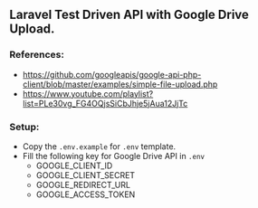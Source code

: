 ## Laravel Test Driven API with Google Drive Upload.

### References:

* https://github.com/googleapis/google-api-php-client/blob/master/examples/simple-file-upload.php
* https://www.youtube.com/playlist?list=PLe30vg_FG4OQjsSiCbJhje5jAua12JjTc


### Setup:
* Copy the `.env.example` for `.env` template.
* Fill the following key for Google Drive API in `.env`
  * GOOGLE_CLIENT_ID 
  * GOOGLE_CLIENT_SECRET 
  * GOOGLE_REDIRECT_URL 
  * GOOGLE_ACCESS_TOKEN
